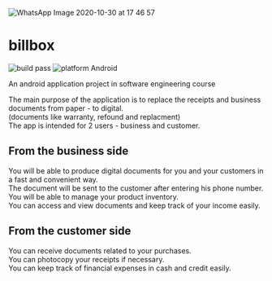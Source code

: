 ![WhatsApp Image 2020-10-30 at 17 46 57](https://user-images.githubusercontent.com/57867811/103761792-ec15ec00-501f-11eb-84b3-a75446e85481.jpeg)
# billbox
![build pass](https://img.shields.io/badge/build-pass-brightgreen)  ![platform Android](https://img.shields.io/badge/platform-Android-red)


An android application project in software engineering course

The main purpose of the application is to replace the receipts and business documents from paper - to digital.<br/>
(documents like warranty, refound and replacment)<br/>
The app is intended for 2 users - business and customer.

## From the business side 
You will be able to produce digital documents for you and your customers in a fast and convenient way.<br/>
The document will be sent to the customer after entering his phone number.<br/>
You will be able to manage your product inventory.<br/>
You can access and view documents and keep track of your income easily.

## From the customer side
You can receive documents related to your purchases.<br/>
You can photocopy your receipts if necessary.<br/>
You can keep track of financial expenses in cash and credit easily.

 


